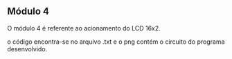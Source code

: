 ## Módulo 4
O módulo 4 é referente ao acionamento do LCD 16x2.

o código encontra-se no arquivo .txt e o png contém o circuito do programa desenvolvido.
